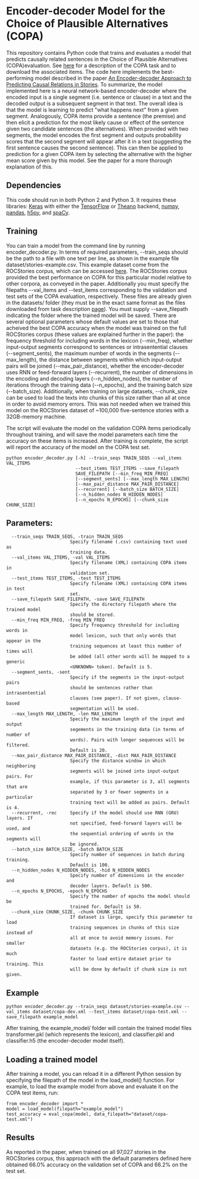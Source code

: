 # Encoder-decoder Model for the Choice of Plausible Alternatives (COPA)
This repository contains Python code that trains and evaluates a model that predicts causally related sentences in the Choice of Plausible Alternatives (COPA)evaluation. See [here](http://people.ict.usc.edu/~gordon/copa.html) for a description of the COPA task and to download the associated items. The code here implements the best-performing model described in the paper [An Encoder-decoder Approach to Predicting Causal Relations in Stories](https://roemmele.github.io/publications/copa.pdf). To summarize, the model implemented here is a neural network-based encoder-decoder where the encoded input is a single segment (i.e. sentence or clause) in a text and the decoded output is a subsequent segment in that text. The overall idea is that the model is learning to predict "what happens next" from a given segment. Analogously, COPA items provide a sentence (the premise) and then elicit a prediction for the most likely cause or effect of the sentence given two candidate sentences (the alternatives). When provided with two segments, the model encodes the first segment and outputs probability scores that the second segment will appear after it in a text (suggesting the first sentence causes the second sentence). This can then be applied to prediction for a given COPA item by selecting the alternative with the higher mean score given by this model. See the paper for a more thorough explanation of this.

## Dependencies

This code should run in both Python 2 and Python 3. It requires these libraries: [Keras](keras.io) with either the [TensorFlow](https://www.tensorflow.org/) or [Theano](http://deeplearning.net/software/theano/) backend, [numpy](numpy.org), [pandas](http://pandas.pydata.org/), [h5py](http://www.h5py.org/), and [spaCy](https://spacy.io/).

## Training

You can train a model from the command line by running encoder_decoder.py. In terms of required parameters, --train_seqs should be the path to a file with one text per line, as shown in the example file dataset/stories-example.csv. This example dataset come from the ROCStories corpus, which can be accessed [here](http://cs.rochester.edu/nlp/rocstories/). The ROCStories corpus provided the best performance on COPA for this particular model relative to other corpora, as conveyed in the paper. Additionally you must specify the filepaths --val_items and --test_items corresponding to the validation and test sets of the COPA evaluation, respectively. These files are already given in the datasets/ folder (they must be in the exact same format as the files downloaded from task description [page](http://people.ict.usc.edu/~gordon/copa.html)). You must supply --save_filepath indicating the folder where the trained model will be saved. There are several optional parameters whose default values are set to those that acheived the best COPA accuracy when the model was trained on the full ROCStories corpus (these values are explained further in the paper): the frequency threshold for including words in the lexicon (--min_freq), whether input-output segments correspond to sentences or intrasentential clauses (--segment_sents), the maximum number of words in the segments (--max_length), the distance between segments within which input-output pairs will be joined (--max_pair_distance), whether the encoder-decoder uses RNN or feed-forward layers (--recurrent), the number of dimensions in the encoding and decoding layers (--n_hidden_nodes), the number of iterations through the training data (--n_epochs), and the training batch size (--batch_size). Additionally, when training on large datasets, --chunk_size can be used to load the texts into chunks of this size rather than all at once in order to avoid memory errors. This was not needed when we trained this model on the ROCStories dataset of ~100,000 five-sentence stories with a 32GB-memory machine.

The script will evaluate the model on the validation COPA items periodically throughout training, and will save the model parameters each time the accuracy on these items is increased. After training is complete, the script will report the accuracy of the model on the COPA test set.

```
python encoder_decoder.py [-h] --train_seqs TRAIN_SEQS --val_items VAL_ITEMS
                          --test_items TEST_ITEMS --save_filepath
                          SAVE_FILEPATH [--min_freq MIN_FREQ]
                          [--segment_sents] [--max_length MAX_LENGTH]
                          [--max_pair_distance MAX_PAIR_DISTANCE]
                          [--recurrent] [--batch_size BATCH_SIZE]
                          [--n_hidden_nodes N_HIDDEN_NODES]
                          [--n_epochs N_EPOCHS] [--chunk_size CHUNK_SIZE]
```
## Parameters:
```
  --train_seqs TRAIN_SEQS, -train TRAIN_SEQS
                        Specify filename (.csv) containing text used as
                        training data.
  --val_items VAL_ITEMS, -val VAL_ITEMS
                        Specify filename (XML) containing COPA items in
                        validation set.
  --test_items TEST_ITEMS, -test TEST_ITEMS
                        Specify filename (XML) containing COPA items in test
                        set.
  --save_filepath SAVE_FILEPATH, -save SAVE_FILEPATH
                        Specify the directory filepath where the trained model
                        should be stored.
  --min_freq MIN_FREQ, -freq MIN_FREQ
                        Specify frequency threshold for including words in
                        model lexicon, such that only words that appear in the
                        training sequences at least this number of times will
                        be added (all other words will be mapped to a generic
                        <UNKNOWN> token). Default is 5.
  --segment_sents, -sent
                        Specify if the segments in the input-output pairs
                        should be sentences rather than intrasentential
                        clauses (see paper). If not given, clause-based
                        segmentation will be used.
  --max_length MAX_LENGTH, -len MAX_LENGTH
                        Specify the maximum length of the input and output
                        segements in the training data (in terms of number of
                        words). Pairs with longer sequences will be filtered.
                        Default is 20.
  --max_pair_distance MAX_PAIR_DISTANCE, -dist MAX_PAIR_DISTANCE
                        Specify the distance window in which neighboring
                        segments will be joined into input-output pairs. For
                        example, if this parameter is 3, all segments that are
                        separated by 3 or fewer segments in a particular
                        training text will be added as pairs. Default is 4.
  --recurrent, -rec     Specify if the model should use RNN (GRU) layers. If
                        not specified, feed-forward layers will be used, and
                        the sequential ordering of words in the segments will
                        be ignored.
  --batch_size BATCH_SIZE, -batch BATCH_SIZE
                        Specify number of sequences in batch during training.
                        Default is 100.
  --n_hidden_nodes N_HIDDEN_NODES, -hid N_HIDDEN_NODES
                        Specify number of dimensions in the encoder and
                        decoder layers. Default is 500.
  --n_epochs N_EPOCHS, -epoch N_EPOCHS
                        Specify the number of epochs the model should be
                        trained for. Default is 50.
  --chunk_size CHUNK_SIZE, -chunk CHUNK_SIZE
                        If dataset is large, specify this parameter to load
                        training sequences in chunks of this size instead of
                        all at once to avoid memory issues. For smaller
                        datasets (e.g. the ROCStories corpus), it is much
                        faster to load entire dataset prior to training. This
                        will be done by default if chunk size is not given.
```
## Example
```
python encoder_decoder.py --train_seqs dataset/stories-example.csv --val_items dataset/copa-dev.xml --test_items dataset/copa-test.xml --save_filepath example_model
```

After training, the example_model/ folder will contain the trained model files transformer.pkl (which represents the lexicon), and classifier.pkl and classifier.h5 (the encoder-decoder model itself).

## Loading a trained model

After training a model, you can reload it in a different Python session by specifying the filepath of the model in the load_model() function. For example, to load the example model from above and evaluate it on the COPA test items, run:

```
from encoder_decoder import *
model = load_model(filepath="example_model")
test_accuracy = eval_copa(model, data_filepath="dataset/copa-test.xml")
```

## Results

As reported in the paper, when trained on all 97,027 stories in the ROCStories corpus, this approach with the default parameters defined here obtained 66.0% accuracy on the validation set of COPA and 66.2% on the test set.